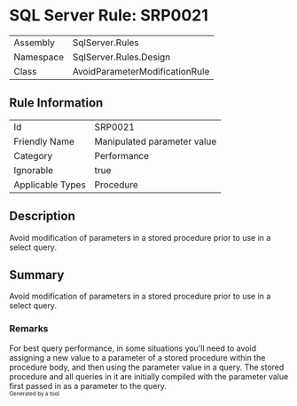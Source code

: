 # SQL Server Rule: SRP0021
  
|    |    |
|----|----|
| Assembly | SqlServer.Rules |
| Namespace | SqlServer.Rules.Design |
| Class | AvoidParameterModificationRule |
  
## Rule Information
  
|    |    |
|----|----|
| Id | SRP0021 |
| Friendly Name | Manipulated parameter value |
| Category | Performance |
| Ignorable | true |
| Applicable Types | Procedure  |
  
## Description
  
Avoid modification of parameters in a stored procedure prior to use in a select query.
  
## Summary
  
Avoid modification of parameters in a stored procedure prior to use in a select query.
  
### Remarks
  
For best query performance, in some situations you'll need to avoid assigning a new
value to a parameter of a stored procedure within the procedure body, and then using the
parameter value in a query. The stored procedure and all queries in it are initially
compiled with the parameter value first passed in as a parameter to the query.  
<sub><sup>Generated by a tool</sup></sub>
